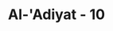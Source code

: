 ---
title: "Al-'Adiyat - 10"
no: 10
arabic_no: ١٠
ayah: وَحُصِّلَ مَا فِى الصُّدُوْرِۙ
translation: "dan apa yang tersimpan di dalam dada dilahirkan?"
tafsir: "Dalam ayat-ayat berikut ini, Allah menerangkan ancaman-Nya kepada orang-orang yang ingkar terhadap nikmat-nikmat-Nya dengan menyatakan apakah mereka tidak sadar bahwa Allah mengetahui isi hatinya. Allah juga menyatakan bahwa Dia akan membalas keingkaran mereka itu pada hari dikeluarkan apa yang ada di dalam dada dan dibangkitkan apa yang ada di dalam kubur."
---